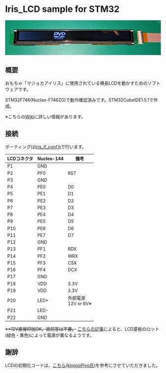 # Iris_LCD sample for STM32

![Sample Image](./img/dvd.png)

## 概要

おもちゃ「マジョカアイリス」に使用されている横長LCDを動かすためのソフトウェアです。

STM32F746(Nucleo-F746ZG)で動作確認済みです。STM32CubeIDE1.5.1で作成。

※こちらの[Wiki](https://github.com/htlabnet/inside_magimajopures/wiki)に詳しい情報があります。

## 接続

ポーティングは[Iris_if_conf.h](./STM32_proj/Core/Inc/Iris_if_conf.h)で行います。

|  LCDコネクタ  |  Nucleo-144  |  備考  |
| ---- | ---- | ---- |
|  P1  |  GND  |
|  P2  |  PF0  | RST |
|  P3  |  GND  |
|  P4  |  PE0  | D0 |
|  P5  |  PE1  | D1 |
|  P6  |  PE2  | D2 |
|  P7  |  PE3  | D3 |
|  P8  |  PE4  | D4 |
|  P9  |  PE5  | D5 |
|  P10  |  PE6  | D6 |
|  P11  |  PE7  | D7 |
|  P12  |  GND  |
|  P13  |  PF1  | RDX |
|  P14  |  PF2  | WRX |
|  P15  |  PF3  | CSX |
|  P16  |  PF4  | DCX |
|  P17  |  GND  |
|  P18  |  VDD | 3.3V |
|  P19  |  VDD  | 3.3V |
|  P20  |  LED+  | 外部電源<br> 12V or 6V※ |
|  P21  |  LED-  |
|  P22  |  GND  |

※~~+12V直接印加OK。抵抗等は不要。~~
 [こちらの記事](https://github.com/htlabnet/inside_magimajopures/wiki/sushi_chika)によると、LCD基板のロット(緑色・黄色)によって電源が異なるようです。


## 謝辞

LCDの初期化コードは、[こちら(kingyoPiyo氏)](https://github.com/kingyoPiyo/TFT_Test_48x640/blob/main/TFT_Test/TFT_Test.ino)を参考にさせていただきました。
